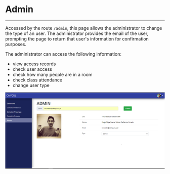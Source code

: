 # Admin
---

Accessed by the route `/admin`, this page allows the administrator to change the type of an user. The administrator provides the email of the user, prompting the page to return that user's information for confirmation purposes.

The administrator can access the following information:
* view access records
* check user access
* check how many people are in a room
* check class attendance
* change user type

![admin image](./admin.PNG)